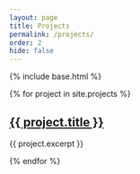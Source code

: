 ```yaml
---
layout: page
title: Projects
permalink: /projects/
order: 2
hide: false
---
```



{% include base.html %}

{% for project in site.projects %}

   <h2>
     <a href="{{ base }}{{ project.url }}">
       {{ project.title }}
     </a>
   </h2>
   {{ project.excerpt }}

{% endfor %}

